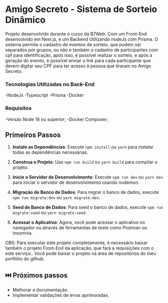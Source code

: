 # Amigo Secreto - Sistema de Sorteio Dinâmico

Projeto desenvolvido durante o curso da B7Web. Com um Front-End desenvolvido em Next.js, e um Backend Utilizando nodeJs com Prisma.
O sistema permite o cadastro de eventos de sorteio, que podem ser separados por grupos, ou não e também o cadastro de participantes com cpf para identificação, após isso, é possível realizar o sorteio, e após a geração do evento, é possível enviar o link para cada participante que devem digitar seu CPF para ter acesso à pessoa que tiraram no Amigo Secreto.

### Tecnologias Utilizadas no Back-End

-NodeJs
-Typescript
-Prisma
-Docker

### Requisitos

-Versão Node 18 ou superior;
-Docker Composer;

## Primeiros Passos

1. **Instale as Dependências**: Execute `npm install` ou `yarn` para instalar todas as dependências necessárias.

2. **Construa o Projeto**: Use `npm run build` ou `yarn build` para compilar o projeto.

3. **Inicie o Servidor de Desenvolvimento**: Execute `npm run dev` ou `yarn dev` para iniciar o servidor de desenvolvimento usando nodemon.

4. **Migração de Banco de Dados**: Para migrar o banco de dados, execute `npm run migrate:dev` ou `yarn migrate:dev`.

5. **Seed de Banco de Dados**: Para seed o banco de dados, execute `npm run migrate:seed` ou `yarn migrate:seed`.

6. **Acessar o Aplicativo**: Agora, você pode acessar o aplicativo no navegador ou através de ferramentas de teste como Postman ou Insomnia.

OBS: Para executar este projeto completamente, é necessário baixar também o projeto Front-End da aplicação, que fará a requisições com o este serviço..
Você pode baixar o projeto na área de repositórios do meu portfólio do github.

## ⏭️ Próximos passos

- Melhorar a documentação.
- Implementar validações de erros aprimoradas.
